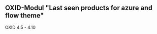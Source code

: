 
OXID-Modul "Last seen products for azure and flow theme"
-----------------------------------------------
OXID 4.5 - 4.10